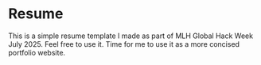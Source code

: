 # Resume
This is a simple resume template I made as part of MLH Global Hack Week July 2025. Feel free to use it. Time for me to use it as a more concised portfolio website.
